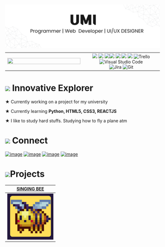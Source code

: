 <img src="https://github.com/umingmi/umingmi/blob/main/umibanner.png" align="center" alt="berkeli header image">

<table border="0" align="center">
<tr border="0">
<td width="50%" align="center">
  <img style="height:100%;width:100%;max-width: 100%" src="https://streak-stats.demolab.com/?user=umingmi&theme=icegray"/>
</td>

<td width="50%" align="center">

  <div>
          <img src="https://img.shields.io/badge/JavaScript-F7DF1E?style=for-the-badge&logo=javascript&logoColor=black"/>      <img src="https://img.shields.io/badge/Python-3776AB?style=for-the-badge&logo=python&logoColor=white"/>     <img  src="https://img.shields.io/badge/react-%2320232a.svg?style=for-the-badge&logo=react&logoColor=%2361DAFB"/><img src="https://img.shields.io/badge/HTML5-E34F26?style=for-the-badge&logo=html5&logoColor=white"/>      <img src="https://img.shields.io/badge/CSS3-1572B6?style=for-the-badge&logo=css3&logoColor=white"/>      <img src="https://img.shields.io/badge/Java-ED8B00?style=for-the-badge&logo=openjdk&logoColor=white"/>
         <img src="https://img.shields.io/badge/Figma-F24E1E?style=for-the-badge&logo=figma&logoColor=white"/>      <img alt="Trello" src="https://img.shields.io/badge/Trello-0052CC?style=for-the-badge&logo=trello&logoColor=white">      <img alt="Visual Studio Code" src="https://img.shields.io/badge/Visual_Studio_Code-0078D4?style=for-the-badge&logo=visual%20studio%20code&logoColor=white">      
   <br/>
   <img alt="Jira" src="https://img.shields.io/badge/Jira-0052CC?style=for-the-badge&logo=Jira&logoColor=white">      
   <img alt="Git" src="https://img.shields.io/badge/Git-F05032?style=for-the-badge&logo=git&logoColor=white">
  </div>
  
  </td>
</tr>
</table>


<h1> <img height="40" src='https://cdn3.emoji.gg/emojis/2202-kuromiwave.gif'/> Innovative Explorer</h1>

★ Currently working on a project for my university

★ Currently learning **Python, HTML5, CSS3, REACTJS**

★ I like to study hard stuffs. Studying how to fly a plane atm

<h1> <img height='50' src='https://cdn3.emoji.gg/emojis/6473-kuromi-death.gif'/> Connect </h1>

[![image](https://img.shields.io/badge/Facebook-1877F2?style=for-the-badge&logo=facebook&logoColor=white)](https://www.linkedin.com/in/lauro_brant-1/)
[![image](https://img.shields.io/badge/Instagram-E4405F?style=for-the-badge&logo=instagram&logoColor=white)](https://www.instagram.com/ianaumi/)
[![image](https://img.shields.io/badge/LinkedIn-0077B5?style=for-the-badge&logo=linkedin&logoColor=white)](https://www.linkedin.com/in/lauro_brant-1/)
[![image](https://img.shields.io/badge/Gmail-D14836?style=for-the-badge&logo=gmail&logoColor=white)](mailto:lumanog.dev@gmail.com)

<h1> <img height='50' src='https://cdn3.emoji.gg/emojis/6473-kuromi-death.gif'/>Projects</h1>

[SINGING BEE](https://github.com/aprilspeight) |  
--- | 
<img width="150" src='https://github.com/umingmi/umingmi/blob/main/lib.png'/> | 

